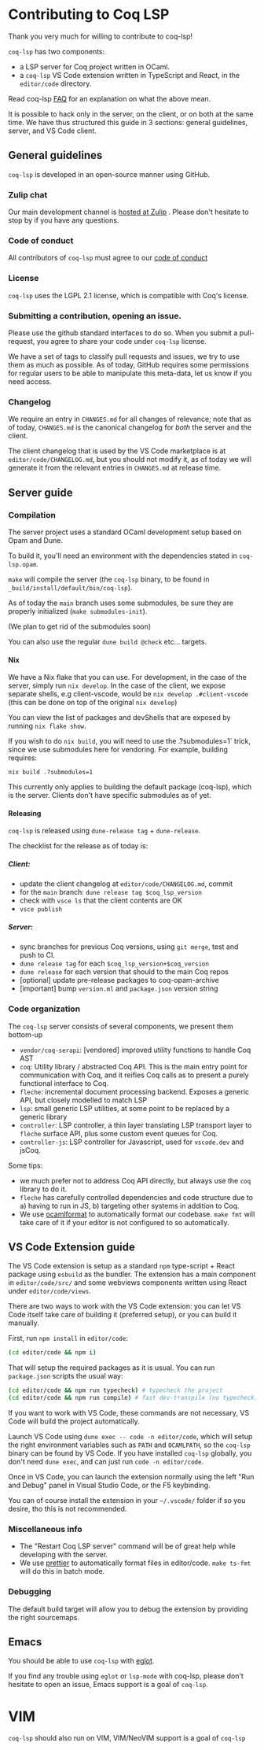 Contributing to Coq LSP
=======================

Thank you very much for willing to contribute to coq-lsp!

`coq-lsp` has two components:

- a LSP server for Coq project written in OCaml.
- a `coq-lsp` VS Code extension written in TypeScript and React, in
  the `editor/code` directory.

Read coq-lsp [FAQ](etc/FAQ.md) for an explanation on what the above mean.

It is possible to hack only in the server, on the client, or on both
at the same time. We have thus structured this guide in 3 sections:
general guidelines, server, and VS Code client.

## General guidelines

`coq-lsp` is developed in an open-source manner using GitHub.

### Zulip chat

Our main development channel is [hosted at
Zulip](https://coq.zulipchat.com/#narrow/stream/329642-coq-lsp)
. Please don't hesitate to stop by if you have any questions.

### Code of conduct

All contributors of `coq-lsp` must agree to our [code of
conduct](./CODE_OF_CONDUCT.md)

### License

`coq-lsp` uses the LGPL 2.1 license, which is compatible with Coq's
license.

### Submitting a contribution, opening an issue.

Please use the github standard interfaces to do so. When you submit a
pull-request, you agree to share your code under `coq-lsp` license.

We have a set of tags to classify pull requests and issues, we try to
use them as much as possible. As of today, GitHub requires some
permissions for regular users to be able to manipulate this meta-data,
let us know if you need access.

### Changelog

We require an entry in `CHANGES.md` for all changes of relevance; note
that as of today, `CHANGES.md` is the canonical changelog for _both_
the server and the client.

The client changelog that is used by the VS Code marketplace is at
`editor/code/CHANGELOG.md`, but you should not modify it, as of today
we will generate it from the relevant entries in `CHANGES.md` at
release time.

## Server guide

### Compilation

The server project uses a standard OCaml development setup based on
Opam and Dune.

To build it, you'll need an environment with the dependencies stated
in `coq-lsp.opam`.

`make` will compile the server (the `coq-lsp` binary, to be found in
`_build/install/default/bin/coq-lsp`).

As of today the `main` branch uses some submodules, be sure they are
properly initialized (`make submodules-init`).

(We plan to get rid of the submodules soon)

You can also use the regular `dune build @check` etc... targets.

#### Nix

We have a Nix flake that you can use. For development, in the case of the server, simply run `nix develop`.
In the case of the client, we expose separate shells, e.g client-vscode, would be `nix develop .#client-vscode` (this can be done on top of the original `nix develop`)

You can view the list of packages and devShells that are exposed
by running `nix flake show`.

If you wish to do `nix build`, you
will need to use the .?submodules=1` trick, since we use submodules here for
vendoring. For example, building requires:

```
nix build .?submodules=1
```

This currently only applies to building the default package (coq-lsp), which is the server. 
Clients don't have specific submodules as of yet.

#### Releasing

`coq-lsp` is released using `dune-release tag` + `dune-release`.

The checklist for the release as of today is:

##### Client:

- update the client changelog at `editor/code/CHANGELOG.md`, commit
- for the `main` branch: `dune release tag $coq_lsp_version`
- check with `vsce ls` that the client contents are OK
- `vsce publish`

##### Server:

- sync branches for previous Coq versions, using `git merge`, test and push to CI.
- `dune release tag` for each `$coq_lsp_version+$coq_version`
- `dune release` for each version that should to the main Coq repos
- [optional] update pre-release packages to coq-opam-archive
- [important] bump `version.ml` and `package.json` version string

### Code organization

The `coq-lsp` server consists of several components, we present them bottom-up

- `vendor/coq-serapi`: [vendored] improved utility functions to handle Coq AST
- `coq`: Utility library / abstracted Coq API. This is the main entry
  point for communication with Coq, and it reifies Coq calls as to
  present a purely functional interface to Coq.
- `fleche`: incremental document processing backend. Exposes a generic API, but
  closely modelled to match LSP
- `lsp`: small generic LSP utilities, at some point to be replaced by a generic
  library
- `controller`: LSP controller, a thin layer translating LSP transport layer to
  `flèche` surface API, plus some custom event queues for Coq.
- `controller-js`: LSP controller for Javascript, used for
  `vscode.dev` and jsCoq.

Some tips:

- we much prefer not to address Coq API directly, but always use the
  `coq` library to do it.
- `fleche` has carefully controlled dependencies and code structure
  due to a) having to run in JS, b) targeting other systems in
  addition to Coq.
- We use [ocamlformat](https://github.com/ocaml-ppx/ocamlformat) to
  automatically format our codebase. `make fmt` will take care of it
  if your editor is not configured to so automatically.

## VS Code Extension guide

The VS Code extension is setup as a standard `npm` type-script + React
package using `esbuild` as the bundler. The extension has a main
component in `editor/code/src/` and some webviews components written
using React under `editor/code/views`.

There are two ways to work with the VS Code extension: you can let VS Code
itself take care of building it (preferred setup), or you can build it manually.

First, run `npm install` in `editor/code`:

```sh
(cd editor/code && npm i)
```

That will setup the required packages as it is usual. You can run `package.json`
scripts the usual way:

```sh
(cd editor/code && npm run typecheck) # typecheck the project
(cd editor/code && npm run compile) # fast dev-transpile (no typecheck)
```

If you want to work with VS Code, these commands are not necessary, VS
Code will build the project automatically.

Launch VS Code using `dune exec -- code -n editor/code`, which will setup the
right environment variables such as `PATH` and `OCAMLPATH`, so the `coq-lsp`
binary can be found by VS Code. If you have installed `coq-lsp` globally, you
don't need `dune exec`, and can just run `code -n editor/code`.

Once in VS Code, you can launch the extension normally using the left "Run and
Debug" panel in Visual Studio Code, or the F5 keybinding.

You can of course install the extension in your `~/.vscode/` folder if so you
desire, tho this is not recommended.

### Miscellaneous info

- The "Restart Coq LSP server" command will be of great help while
  developing with the server.
- We use
  [prettier](https://marketplace.visualstudio.com/items?itemName=esbenp.prettier-vscode)
  to automatically format files in editor/code. `make ts-fmt` will do
  this in batch mode.

### Debugging

The default build target will allow you to debug the extension by
providing the right sourcemaps.

## Emacs

You should be able to use `coq-lsp` with [eglot](https://joaotavora.github.io/eglot/).

If you find any trouble using `eglot` or `lsp-mode` with coq-lsp, please don't
hesitate to open an issue, Emacs support is a goal of `coq-lsp`.

# VIM

`coq-lsp` should also run on VIM, VIM/NeoVIM support is a goal of `coq-lsp`
